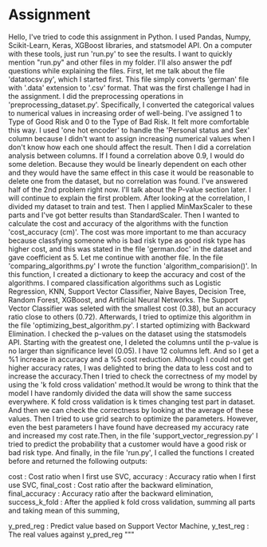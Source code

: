 # Assignment
Hello,
I've tried to code this assignment in Python. I used Pandas, Numpy, Scikit-Learn, Keras, XGBoost libraries, and statsmodel API. On a computer with these tools, just run 'run.py' to see the results. I want to quickly mention "run.py" and other files in my folder. I'll also answer the pdf questions while explaining the files. First, let me talk about the file 'datatocsv.py', which I started first. This file simply converts 'german' file with '.data' extension to '.csv' format. That was the first challenge I had in the assignment.
I did the preprocessing operations in 'preprocessing_dataset.py'.
Specifically, I converted the categorical values to numerical values in increasing order of well-being. I've assigned 1 to Type of Good Risk and 0 to the Type of Bad Risk. It felt more comfortable this way. I used 'one hot encoder'
to handle the 'Personal status and Sex' column because I didn't want to assign increasing numerical values when I don't know how each one should affect the result.
Then I did a correlation analysis between columns. If I found a correlation above 0.9, I would do some deletion.
Because they would be linearly dependent on each other and they would have the same effect in this case it would be reasonable to delete one from the dataset, but no correlation was found. I've answered half of the 2nd problem right now. I'll talk about the P-value section later.
I will continue to explain the first problem. After looking at the correlation, I divided my dataset to train and test. Then I applied MinMaxScaler to these parts and I've got better results than StandardScaler. Then I wanted to calculate the cost and accuracy of the algorithms with the function 'cost_accuracy (cm)'. The cost was more important to me than accuracy because classfying someone who is bad risk type as good risk type has higher cost, and this was stated in the file 'german.doc' in the dataset and gave coefficient as 5. Let me continue with another file. In the file 'comparing_algorithms.py' I wrote the function 'algorithm_comparision()'. In this function, I created a dictionary to keep the accuracy and cost of the algorithms.
I compared classification algorithms such as Logistic Regression, KNN, Support Vector Classifier, Naive Bayes, Decision Tree, Random Forest, XGBoost, and Artificial Neural Networks. The Support Vector Classifier was seleted with the smallest cost (0.38), but an accuracy ratio close to others (0.72). Afterwards, I tried to optimize this algorithm in the file 'optimizing_best_algorithm.py'.
I started optimizing with Backward Elimination.
I checked the p-values on the dataset using the statsmodels API. Starting with the greatest one, I deleted the columns until the p-value is no larger than significance level (0.05).
I have 12 columns left. And so I get a %1 increase in accuracy and a %5 cost reduction. Although I could not get higher accuracy rates, I was delighted to bring the data to less cost and to increase the accuracy.Then I tried to check the correctness of my model by using the 'k fold cross validation' method.It would be wrong to think that the model I have randomly divided the data will show the same success everywhere. K fold cross validation is k times changing test part in dataset. And then we can check the correctness by looking at the average of these values. Then I tried to use grid search to optimize the parameters. However, even the best parameters I have found have decreased my accuracy rate and increased my cost rate.Then, in the file 'support_vector_regression.py' I tried to predict the probability that a customer would have a good risk or bad risk type. And finally, in the file 'run.py', I called the functions I created before and returned the following outputs:

cost : Cost ratio when I first use SVC,
accuracy : Accuracy ratio when I first use SVC,
final_cost : Cost ratio after the backward elimination,
final_accuracy : Accuracy ratio after the backward elimination,
success_k_fold : After the applied k fold cross validation, summing all parts and taking mean of this summing,

y_pred_reg	: Predict value based on Support Vector Machine,
y_test_reg : The real values against y_pred_reg
"""